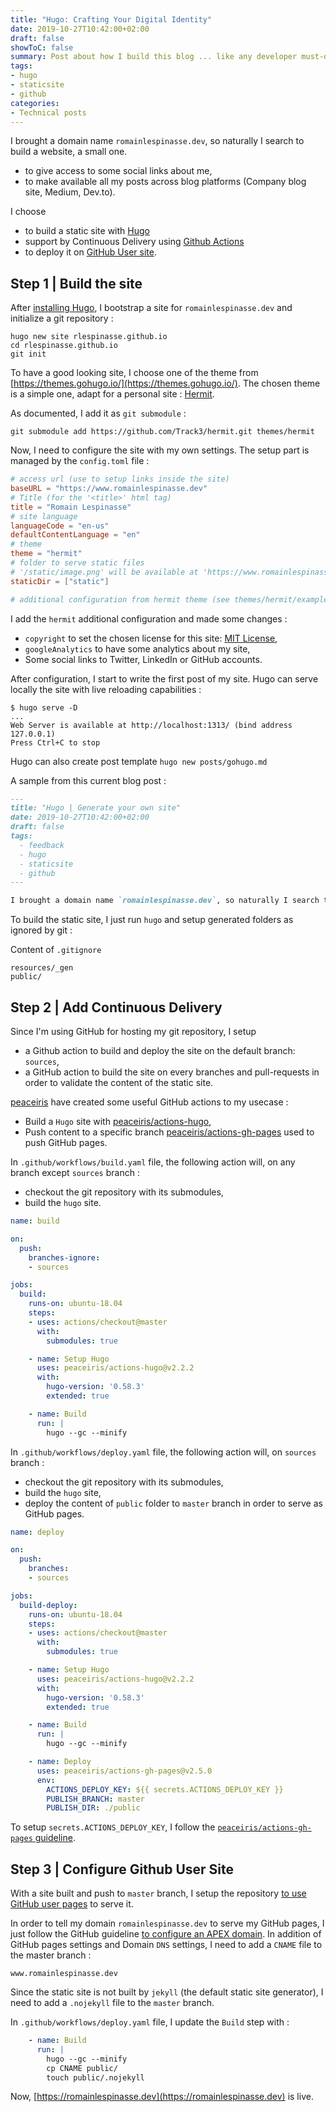 ```yaml
---
title: "Hugo: Crafting Your Digital Identity"
date: 2019-10-27T10:42:00+02:00
draft: false
showToC: false
summary: Post about how I build this blog ... like any developer must-do.
tags:
- hugo
- staticsite
- github
categories:
- Technical posts
---
```


I brought a domain name `romainlespinasse.dev`, so naturally I search to build a website, a small one.

* to give access to some social links about me,
* to make available all my posts across blog platforms (Company blog site, Medium, Dev.to).

I choose

* to build a static site with [Hugo](https://gohugo.io/)
* support by Continuous Delivery using [Github Actions](https://github.com/features/actions)
* to deploy it on [GitHub User site](https://pages.github.com/).

## Step 1 | Build the site

After [installing Hugo](https://gohugo.io/getting-started/installing/), I bootstrap a site for `romainlespinasse.dev` and initialize a git repository :

```shell
hugo new site rlespinasse.github.io
cd rlespinasse.github.io
git init
```

To have a good looking site, I choose one of the theme from [https://themes.gohugo.io/](https://themes.gohugo.io/).
The chosen theme is a simple one, adapt for a personal site : [Hermit](https://github.com/Track3/hermit.git).

As documented, I add it as `git submodule` :

```shell
git submodule add https://github.com/Track3/hermit.git themes/hermit
```

Now, I need to configure the site with my own settings.
The setup part is managed by the `config.toml` file :

```toml
# access url (use to setup links inside the site)
baseURL = "https://www.romainlespinasse.dev"
# Title (for the '<title>' html tag)
title = "Romain Lespinasse"
# site language
languageCode = "en-us"
defaultContentLanguage = "en"
# theme
theme = "hermit"
# folder to serve static files
# '/static/image.png' will be available at 'https://www.romainlespinasse.dev/image.png'
staticDir = ["static"]

# additional configuration from hermit theme (see themes/hermit/exampleSite/config.toml)
```

I add the `hermit` additional configuration and made some changes :

* `copyright` to set the chosen license for this site: [MIT License](https://opensource.org/licenses/MIT),
* `googleAnalytics` to have some analytics about my site,
* Some social links to Twitter, LinkedIn or GitHub accounts.

After configuration, I start to write the first post of my site.
Hugo can serve locally the site with live reloading capabilities :

```shell
$ hugo serve -D
...
Web Server is available at http://localhost:1313/ (bind address 127.0.0.1)
Press Ctrl+C to stop
```

Hugo can also create post template `hugo new posts/gohugo.md`

A sample from this current blog post :

```md
---
title: "Hugo | Generate your own site"
date: 2019-10-27T10:42:00+02:00
draft: false
tags:
  - feedback
  - hugo
  - staticsite
  - github
---

I brought a domain name `romainlespinasse.dev`, so naturally I search to build a website, a small one.
```

To build the static site, I just run `hugo` and setup generated folders as ignored by git :

Content of `.gitignore`

```text
resources/_gen
public/
```

## Step 2 | Add Continuous Delivery

Since I'm using GitHub for hosting my git repository, I setup

* a Github action to build and deploy the site on the default branch: `sources`,
* a GitHub action to build the site on every branches and pull-requests in order to validate the content of the static site.

[peaceiris](https://github.com/peaceiris) have created some useful GitHub actions to my usecase :

* Build a `Hugo` site with [peaceiris/actions-hugo](https://github.com/peaceiris/actions-hugo),
* Push content to a specific branch [peaceiris/actions-gh-pages](https://github.com/peaceiris/actions-gh-pages) used to push GitHub pages.

In `.github/workflows/build.yaml` file, the following action will, on any branch except `sources` branch :

* checkout the git repository with its submodules,
* build the `hugo` site.

```yaml
name: build

on:
  push:
    branches-ignore:
    - sources

jobs:
  build:
    runs-on: ubuntu-18.04
    steps:
    - uses: actions/checkout@master
      with:
        submodules: true

    - name: Setup Hugo
      uses: peaceiris/actions-hugo@v2.2.2
      with:
        hugo-version: '0.58.3'
        extended: true

    - name: Build
      run: |
        hugo --gc --minify
```

In `.github/workflows/deploy.yaml` file, the following action will, on `sources` branch :

* checkout the git repository with its submodules,
* build the `hugo` site,
* deploy the content of `public` folder to `master` branch in order to serve as GitHub pages.

```yaml
name: deploy

on:
  push:
    branches:
    - sources

jobs:
  build-deploy:
    runs-on: ubuntu-18.04
    steps:
    - uses: actions/checkout@master
      with:
        submodules: true

    - name: Setup Hugo
      uses: peaceiris/actions-hugo@v2.2.2
      with:
        hugo-version: '0.58.3'
        extended: true

    - name: Build
      run: |
        hugo --gc --minify

    - name: Deploy
      uses: peaceiris/actions-gh-pages@v2.5.0
      env:
        ACTIONS_DEPLOY_KEY: ${{ secrets.ACTIONS_DEPLOY_KEY }}
        PUBLISH_BRANCH: master
        PUBLISH_DIR: ./public
```

To setup `secrets.ACTIONS_DEPLOY_KEY`, I follow the [`peaceiris/actions-gh-pages` guideline](https://github.com/peaceiris/actions-gh-pages#1-add-ssh-deploy-key).

## Step 3 | Configure Github User Site

With a site built and push to `master` branch, I setup the repository [to use GitHub user pages](https://help.github.com/en/github/working-with-github-pages) to serve it.

In order to tell my domain `romainlespinasse.dev` to serve my GitHub pages, I just follow the GitHub guideline [to configure an APEX domain](https://help.github.com/en/github/working-with-github-pages/managing-a-custom-domain-for-your-github-pages-site#configuring-an-apex-domain).
In addition of GitHub pages settings and Domain `DNS` settings, I need to add a `CNAME` file to the master branch :

```text
www.romainlespinasse.dev
```

Since the static site is not built by `jekyll` (the default static site generator), I need to add a `.nojekyll` file to the `master` branch.

In `.github/workflows/deploy.yaml` file, I update the `Build` step with :

```yaml
    - name: Build
      run: |
        hugo --gc --minify
        cp CNAME public/
        touch public/.nojekyll
```

Now, [https://romainlespinasse.dev](https://romainlespinasse.dev) is live.

